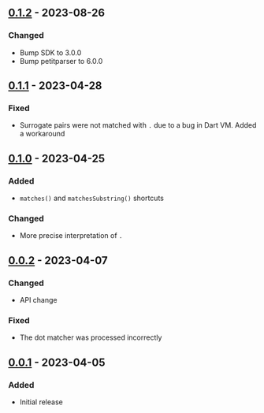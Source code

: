 ## [0.1.2] - 2023-08-26
### Changed
- Bump SDK to 3.0.0
- Bump petitparser to 6.0.0

## [0.1.1] - 2023-04-28
### Fixed
- Surrogate pairs were not matched with `.` due to a bug in Dart VM. Added a workaround

## [0.1.0] - 2023-04-25
### Added
- `matches()` and `matchesSubstring()` shortcuts

### Changed
- More precise interpretation of `.`

## [0.0.2] - 2023-04-07
### Changed
- API change

### Fixed
- The dot matcher was processed incorrectly

## [0.0.1] - 2023-04-05
### Added
- Initial release

[0.1.2]: https://github.com/f3ath/iregexp/compare/0.1.1...0.1.2
[0.1.1]: https://github.com/f3ath/iregexp/compare/0.1.0...0.1.1
[0.1.0]: https://github.com/f3ath/iregexp/compare/0.0.2...0.1.0
[0.0.2]: https://github.com/f3ath/iregexp/compare/0.0.1...0.0.2
[0.0.1]: https://github.com/f3ath/iregexp/releases/tag/0.0.1
